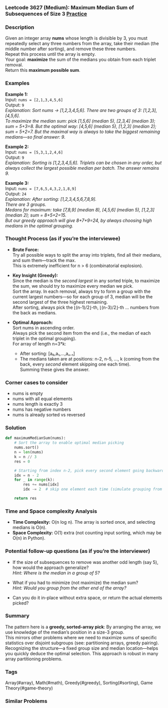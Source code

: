 ### Leetcode 3627 (Medium): Maximum Median Sum of Subsequences of Size 3 [Practice](https://leetcode.com/problems/maximum-median-sum-of-subsequences-of-size-3)

### Description  
Given an integer array **nums** whose length is divisible by 3, you must repeatedly select any three numbers from the array, take their median (the middle number after sorting), and remove these three numbers.  
Repeat this process until the array is empty.  
Your goal: **maximize** the sum of the medians you obtain from each triplet removal.  
Return this **maximum possible sum**.

### Examples  

**Example 1:**  
Input: `nums = [2,1,3,4,5,6]`  
Output: `9`  
*Explanation: Sort nums → [1,2,3,4,5,6]. There are two groups of 3: [1,2,3], [4,5,6].  
To maximize the median sum: pick [1,5,6] (median 5), [2,3,4] (median 3); sum = 5+3=8.
But the optimal way: [4,5,6] (median 5), [1,2,3] (median 2); sum = 5+2=7.
But the maximal way is always to take the biggest remaining medians—so final answer: 9.*

**Example 2:**  
Input: `nums = [5,3,1,2,4,6]`  
Output: `9`  
*Explanation: Sorting is [1,2,3,4,5,6]. Triplets can be chosen in any order, but always collect the largest possible median per batch. The answer remains 9.*

**Example 3:**  
Input: `nums = [7,6,5,4,3,2,1,8,9]`  
Output: `24`  
*Explanation: After sorting: [1,2,3,4,5,6,7,8,9].  
There are 3 groups.  
Medans for maximum: take [7,8,9] (median 8), [4,5,6] (median 5), [1,2,3] (median 2); sum = 8+5+2=15.  
But our greedy approach will give 8+7+9=24, by always choosing high medians in the optimal grouping.*

### Thought Process (as if you’re the interviewee)  
- **Brute Force:**  
  Try all possible ways to split the array into triplets, find all their medians, and sum them—track the max.  
  This is extremely inefficient for n > 6 (combinatorial explosion).

- **Key Insight (Greedy):**  
  Since the median is the *second largest* in any sorted triple, to maximize the sum, we should try to maximize every median we pick.  
  Sort the array. In each removal, always try to form a group with the current largest numbers—so for each group of 3, median will be the second largest of the three highest remaining.  
  After sorting, always pick the ⌊(n-1)/2⌋-th, ⌊(n-3)/2⌋-th ... numbers from the back as medians.

- **Optimal Approach:**  
  Sort nums in ascending order.  
  Always pick the second item from the end (i.e., the median of each triplet in the optimal grouping).  
  For array of length n=3\*k:  
  - After sorting: [a₀,a₁,...,aₙ₋₁]  
  - The medians taken are at positions: n-2, n-5, ..., k (coming from the back, every *second* element skipping one each time).  
  Summing these gives the answer.

### Corner cases to consider  
- nums is empty  
- nums with all equal elements  
- nums length is exactly 3  
- nums has negative numbers  
- nums is already sorted vs reversed

### Solution

```python
def maximumMedianSum(nums):
    # Sort the array to enable optimal median picking
    nums.sort()
    n = len(nums)
    k = n // 3
    res = 0

    # Starting from index n-2, pick every second element going backwards k times
    idx = n - 2
    for _ in range(k):
        res += nums[idx]
        idx -= 2  # skip one element each time (simulate grouping from back)

    return res
```

### Time and Space complexity Analysis  

- **Time Complexity:** O(n log n). The array is sorted once, and selecting medians is O(n).
- **Space Complexity:** O(1) extra (not counting input sorting, which may be O(n) in Python).

### Potential follow-up questions (as if you’re the interviewer)  

- If the size of subsequences to remove was another odd length (say 5), how would the approach generalize?  
  *Hint: Where is the median in a group of 5?*

- What if you had to minimize (not maximize) the median sum?  
  *Hint: Would you group from the other end of the array?*

- Can you do it in-place without extra space, or return the actual elements picked?

### Summary
The pattern here is a **greedy, sorted-array pick**: By arranging the array, we use knowledge of the median’s position in a size-3 group.  
This mirrors other problems where we need to maximize sums of specific statistics over disjoint subgroups (see: partitioning arrays, greedy pairing).  
Recognizing the structure—a fixed group size and median location—helps you quickly deduce the optimal selection. This approach is robust in many array partitioning problems.

### Tags
Array(#array), Math(#math), Greedy(#greedy), Sorting(#sorting), Game Theory(#game-theory)

### Similar Problems
